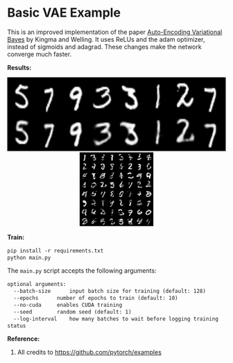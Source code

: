 # Basic VAE Example

This is an improved implementation of the paper [Auto-Encoding Variational Bayes](http://arxiv.org/abs/1312.6114) by Kingma and Welling. It uses ReLUs and the adam optimizer, instead of sigmoids and adagrad. These changes make the network converge much faster.

**Results:**

<div align='center'>
  <img src='results/reconstruction.png' height="170px">
  <img src='results/sample.png' height="170px">
</div>

**Train:**
  
```
pip install -r requirements.txt
python main.py
```
The `main.py` script accepts the following arguments:

```
optional arguments:
  --batch-size		input batch size for training (default: 128)
  --epochs		number of epochs to train (default: 10)
  --no-cuda		enables CUDA training
  --seed		random seed (default: 1)
  --log-interval	how many batches to wait before logging training status
```
**Reference:**
1.  All credits to https://github.com/pytorch/examples
